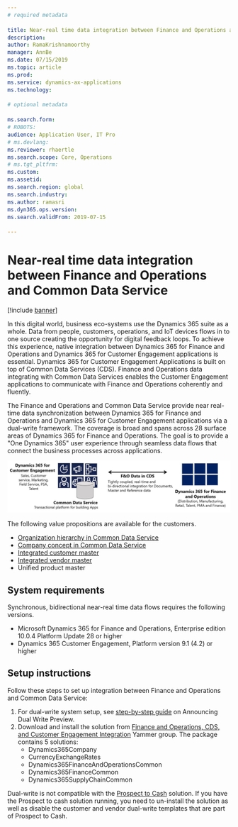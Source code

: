 ```yaml
---
# required metadata

title: Near-real time data integration between Finance and Operations and Common Data Service
description: 
author: RamaKrishnamoorthy 
manager: AnnBe
ms.date: 07/15/2019
ms.topic: article
ms.prod: 
ms.service: dynamics-ax-applications
ms.technology: 

# optional metadata

ms.search.form: 
# ROBOTS: 
audience: Application User, IT Pro
# ms.devlang: 
ms.reviewer: rhaertle
ms.search.scope: Core, Operations
# ms.tgt_pltfrm: 
ms.custom: 
ms.assetid: 
ms.search.region: global
ms.search.industry: 
ms.author: ramasri
ms.dyn365.ops.version: 
ms.search.validFrom: 2019-07-15

---
```


# Near-real time data integration between Finance and Operations and Common Data Service

[!include [banner](../includes/banner.md)]

In this digital world,  business eco-systems use the Dynamics 365 suite as a whole. Data from people, customers, operations, and IoT devices flows in to one source creating the opportunity for digital feedback loops. To achieve this experience, native integration between Dynamics 365 for Finance and Operations and Dynamics 365 for Customer Engagement applications is essential. Dynamics 365 for Customer Engagement Applications is built on top of Common Data Services (CDS). Finance and Operations data integrating with Common Data Services enables the Customer Engagement applications to communicate with Finance and Operations coherently and fluently.

The Finance and Operations and Common Data Service provide near real-time data synchronization between Dynamics 365 for Finance and Operations and Dynamics 365 for Customer Engagement applications via a dual-write framework. The coverage is broad and spans across 28 surface areas of Dynamics 365 for Finance and Operations. The goal is to provide a "One Dynamics 365" user experience through seamless data flows that connect the business processes across applications.

![architecture overview diagram](media/dual-write-overview.jpg)

The following value propositions are available for the customers.

+ [Organization hierarchy in Common Data Service](dual-write-organization.md)
+ [Company concept in Common Data Service](dual-write-company.md)
+ [Integrated customer master](dual-write-customer.md)
+ [Integrated vendor master](dual-write-vendor.md)
+ Unified product master

## System requirements

Synchronous, bidirectional near-real time data flows requires the following versions.

+ Microsoft Dynamics 365 for Finance and Operations, Enterprise edition 10.0.4 Platform Update 28 or higher
+ Dynamics 365 Customer Engagement, Platform version 9.1 (4.2) or higher

## Setup instructions

Follow these steps to set up integration between Finance and Operations and Common Data Service:
	
1. For dual-write system setup, see [step-by-step guide](https://aka.ms/dualwrite-docs) on Announcing Dual Write Preview. 
2. Download and install the solution from [Finance and Operations, CDS, and Customer Engagement Integration](https://www.yammer.com/dynamicsaxfeedbackprograms/#/threads/inGroup?type=in_group&feedId=66052096) Yammer group. The package contains 5 solutions:
    + Dynamics365Company
    + CurrencyExchangeRates
    + Dynamics365FinanceAndOperationsCommon
    + Dynamics365FinanceCommon
    + Dynamics365SupplyChainCommon

Dual-write is not compatible with the [Prospect to Cash](https://docs.microsoft.com/en-us/dynamics365/unified-operations/supply-chain/sales-marketing/accounts-template-mapping-direct) solution. If you have the Prospect to cash solution running, you need to un-install the solution as well as disable the customer and vendor dual-write templates that are part of Prospect to Cash.
